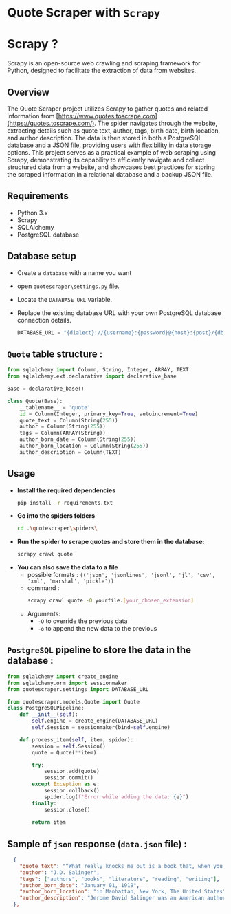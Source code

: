 # Quote Scraper with `Scrapy`

# Scrapy ?

Scrapy is an open-source web crawling and scraping framework for Python, designed to facilitate the extraction of data from websites. 

## Overview
The Quote Scraper project utilizes Scrapy to gather quotes and related information from [https://www.quotes.toscrape.com](https://quotes.toscrape.com/). The spider navigates through the website, extracting details such as quote text, author, tags, birth date, birth location, and author description. The data is then stored in both a PostgreSQL database and a JSON file, providing users with flexibility in data storage options. This project serves as a practical example of web scraping using Scrapy, demonstrating its capability to efficiently navigate and collect structured data from a website, and showcases best practices for storing the scraped information in a relational database and a backup JSON file.

## Requirements
* Python 3.x
* Scrapy
* SQLAlchemy
* PostgreSQL database

## Database setup
- Create a `database` with a name you want
  
- open `quotescraper\settings.py` file.
  
- Locate the `DATABASE_URL` variable.
  
- Replace the existing database URL with your own PostgreSQL database connection details.
  ```python
  DATABASE_URL = "{dialect}://{username}:{password}@{host}:{post}/{db_name}"
  ```   

## `Quote` table structure :
```python
from sqlalchemy import Column, String, Integer, ARRAY, TEXT
from sqlalchemy.ext.declarative import declarative_base

Base = declarative_base()

class Quote(Base):
    __tablename__ = 'quote'
    id = Column(Integer, primary_key=True, autoincrement=True)
    quote_text = Column(String(255))
    author = Column(String(255))
    tags = Column(ARRAY(String))
    author_born_date = Column(String(255))
    author_born_location = Column(String(255))
    author_description = Column(TEXT)
```

## Usage
- **Install the required dependencies**
  ```bash
  pip install -r requirements.txt
  ```
- **Go into the spiders folders**
  ```bash
  cd .\quotescraper\spiders\
  ```
- **Run the spider to scrape quotes and store them in the database:**
  ```bash
  scrapy crawl quote
  ```
* **You can also save the data to a file**
  * possible formats : `(('json', 'jsonlines', 'jsonl', 'jl', 'csv', 'xml', 'marshal', 'pickle'))`
  * command :
    ```bash
    scrapy crawl quote -O yourfile.[your_chosen_extension]
    ```
  * Arguments:
    * `-O` to override the previous data
    * `-o` to append the new data to the previous

## `PostgreSQL` pipeline to store the data in the database :
```python
from sqlalchemy import create_engine
from sqlalchemy.orm import sessionmaker
from quotescraper.settings import DATABASE_URL

from quotescraper.models.Quote import Quote
class PostgreSQLPipeline:
    def __init__(self):
        self.engine = create_engine(DATABASE_URL)
        self.Session = sessionmaker(bind=self.engine)

    def process_item(self, item, spider):
        session = self.Session()
        quote = Quote(**item)

        try:
            session.add(quote)
            session.commit()
        except Exception as e:
            session.rollback()
            spider.log(f"Error while adding the data: {e}")
        finally:
            session.close()
        
        return item
```

## Sample of `json` response (`data.json` file) :
```json
  {
    "quote_text": "“What really knocks me out is a book that, when you're all done...”",
    "author": "J.D. Salinger",
    "tags": ["authors", "books", "literature", "reading", "writing"],
    "author_born_date": "January 01, 1919",
    "author_born_location": "in Manhattan, New York, The United States",
    "author_description": "Jerome David Salinger was an American author, best kn..."
  },
```


#
  
